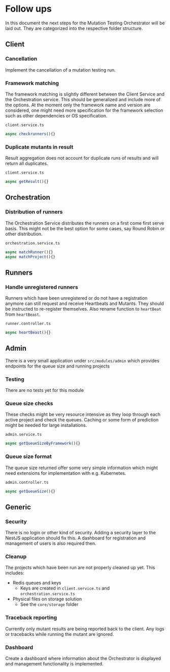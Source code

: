 # Follow ups

In this document the next steps for the Mutation Testing Orchestrator will be laid out. They are categorized into the respective folder structure.

## Client

### Cancellation

Implement the cancellation of a mutation testing run.

### Framework matching

The framework matching is slightly different between the Client Service and the Orchestration service. This should be generalized and include more of the options. At the moment only the framework name and version are considered, one might need more specification for the framework selection such as other dependencies or OS specification.

`client.service.ts`

```javascript
async checkrunners(){}
```

### Duplicate mutants in result

Result aggregation does not account for duplicate runs of results and will return all duplicates.

`client.service.ts`

```javascript
async getResult(){}
```

## Orchestration

### Distribution of runners

The Orchestration Service distributes the runners on a first come first serve basis. This might not be the best option for some cases, say Round Robin or other distribution.

`orchestration.service.ts`

```javascript
async matchRunner(){}
async matchProject(){}
```

## Runners

### Handle unregistered runners

Runners which have been unregistered or do not have a registration anymore can still request and receive Heartbeats and Mutants. They should be instructed to re-register themselves. Also rename function to `heartBeat` from `heartBeast`.

`runner.controller.ts`

```javascript
async heartBeast(){}
```

## Admin

There is a very small application under `src/modules/admin` which provides endpoints for the queue size and running projects

### Testing

There are no tests yet for this module

### Queue size checks

These checks might be very resource intensive as they loop through each active project and check the queues. Caching or some form of prediction might be needed for large installations.

`admin.service.ts`

```javascript
async getQueueSizeByFramework(){}
```



### Queue size format

The queue size returned offer some very simple information which might need extensions for implementation with e.g. Kubernetes.

`admin.controller.ts`

```javascript
async getQueueSize(){}
```

## Generic

### Security

There is no login or other kind of security. Adding a security layer to the NestJS application should fix this. A dashboard for registration and management of users is also required then.

### Cleanup

The projects which have been run are not properly cleaned up yet. This includes:

- Redis queues and keys
  - Keys are created in `client.service.ts` and `orchestration.service.ts`
- Physical files on storage solution
  - See the `core/storage` folder

### Traceback reporting

Currently only mutant results are being reported back to the client. Any logs or tracebacks while running the mutant are ignored.

### Dashboard

Create a dashboard where information about the Orchestrator is displayed and management functionality is implemented.

